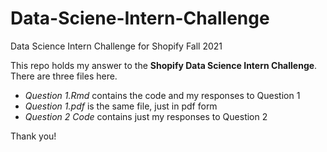 # Data-Sciene-Intern-Challenge
Data Science Intern Challenge for Shopify Fall 2021

This repo holds my answer to the __Shopify Data Science Intern Challenge__. There are three files here. 
+ _Question 1.Rmd_ contains the code and my responses to Question 1
+ _Question 1.pdf_ is the same file, just in pdf form
+ _Question 2 Code_ contains just my responses to Question 2

Thank you!
